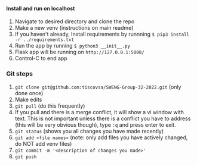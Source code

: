 #### Install and run on localhost
1. Navigate to desired directory and clone the repo
2. Make a new venv (instructions on main readme)
3. If you haven't already, Install requirements by runnning `$ pip3 install -r ../requirements.txt`
4. Run the app by running `$ python3 __init__.py`
  1. Flask app will be running on `http://127.0.0.1:5000/`
  2. Control-C to end app


### Git steps
1. `git clone git@github.com:tiscovsa/SWENG-Group-32-2022.git` (only done once)
2. Make edits
3. `git pull` (do this frequently)
  1. If you pull and there is a merge conflict, it will show a vi window with text. This is not important unless there is a conflict you have to address (this will be very obvious though), type `:q` and press enter to exit. 
4. `git status` (shows you all changes you have made recently)
5. `git add <file names>` (note: only add files you have actively changed, do NOT add venv files)
6. `git commit -m '<description of changes you made>'`
7. `git push`